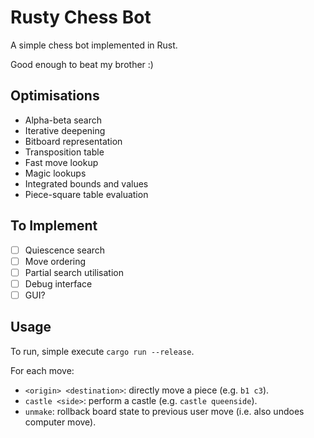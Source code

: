 # Rusty Chess Bot

A simple chess bot implemented in Rust.

Good enough to beat my brother :)

## Optimisations

- Alpha-beta search
- Iterative deepening
- Bitboard representation
- Transposition table
- Fast move lookup
- Magic lookups
- Integrated bounds and values
- Piece-square table evaluation

## To Implement

- [ ] Quiescence search
- [ ] Move ordering
- [ ] Partial search utilisation
- [ ] Debug interface
- [ ] GUI?

## Usage

To run, simple execute `cargo run --release`.

For each move:

- `<origin> <destination>`: directly move a piece (e.g. `b1 c3`).
- `castle <side>`: perform a castle (e.g. `castle queenside`).
- `unmake`: rollback board state to previous user move (i.e. also undoes computer move).
